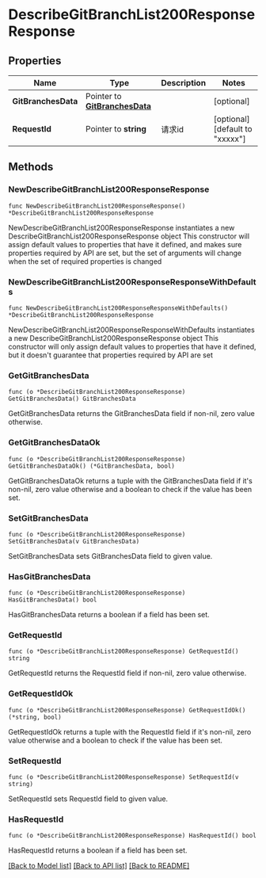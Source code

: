 # DescribeGitBranchList200ResponseResponse

## Properties

Name | Type | Description | Notes
------------ | ------------- | ------------- | -------------
**GitBranchesData** | Pointer to [**GitBranchesData**](GitBranchesData.md) |  | [optional] 
**RequestId** | Pointer to **string** | 请求id | [optional] [default to "xxxxx"]

## Methods

### NewDescribeGitBranchList200ResponseResponse

`func NewDescribeGitBranchList200ResponseResponse() *DescribeGitBranchList200ResponseResponse`

NewDescribeGitBranchList200ResponseResponse instantiates a new DescribeGitBranchList200ResponseResponse object
This constructor will assign default values to properties that have it defined,
and makes sure properties required by API are set, but the set of arguments
will change when the set of required properties is changed

### NewDescribeGitBranchList200ResponseResponseWithDefaults

`func NewDescribeGitBranchList200ResponseResponseWithDefaults() *DescribeGitBranchList200ResponseResponse`

NewDescribeGitBranchList200ResponseResponseWithDefaults instantiates a new DescribeGitBranchList200ResponseResponse object
This constructor will only assign default values to properties that have it defined,
but it doesn't guarantee that properties required by API are set

### GetGitBranchesData

`func (o *DescribeGitBranchList200ResponseResponse) GetGitBranchesData() GitBranchesData`

GetGitBranchesData returns the GitBranchesData field if non-nil, zero value otherwise.

### GetGitBranchesDataOk

`func (o *DescribeGitBranchList200ResponseResponse) GetGitBranchesDataOk() (*GitBranchesData, bool)`

GetGitBranchesDataOk returns a tuple with the GitBranchesData field if it's non-nil, zero value otherwise
and a boolean to check if the value has been set.

### SetGitBranchesData

`func (o *DescribeGitBranchList200ResponseResponse) SetGitBranchesData(v GitBranchesData)`

SetGitBranchesData sets GitBranchesData field to given value.

### HasGitBranchesData

`func (o *DescribeGitBranchList200ResponseResponse) HasGitBranchesData() bool`

HasGitBranchesData returns a boolean if a field has been set.

### GetRequestId

`func (o *DescribeGitBranchList200ResponseResponse) GetRequestId() string`

GetRequestId returns the RequestId field if non-nil, zero value otherwise.

### GetRequestIdOk

`func (o *DescribeGitBranchList200ResponseResponse) GetRequestIdOk() (*string, bool)`

GetRequestIdOk returns a tuple with the RequestId field if it's non-nil, zero value otherwise
and a boolean to check if the value has been set.

### SetRequestId

`func (o *DescribeGitBranchList200ResponseResponse) SetRequestId(v string)`

SetRequestId sets RequestId field to given value.

### HasRequestId

`func (o *DescribeGitBranchList200ResponseResponse) HasRequestId() bool`

HasRequestId returns a boolean if a field has been set.


[[Back to Model list]](../README.md#documentation-for-models) [[Back to API list]](../README.md#documentation-for-api-endpoints) [[Back to README]](../README.md)



